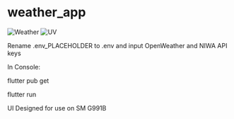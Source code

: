 # weather_app

![Weather](https://imgur.com/a/fIIrQpu)
![UV](https://imgur.com/a/QEtkepq)


Rename .env_PLACEHOLDER to .env and input OpenWeather and NIWA API keys

In Console:

flutter pub get

flutter run

UI Designed for use on SM G991B
